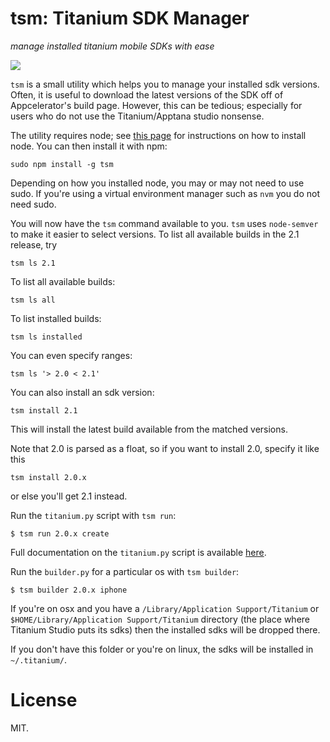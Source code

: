 # tsm: Titanium SDK Manager

*manage installed titanium mobile SDKs with ease*

<img src="https://github.com/russfrank/tsm/raw/master/shot.png">

`tsm` is a small utility which helps you to manage your installed sdk versions.
Often, it is useful to download the latest versions of the SDK off of
Appcelerator's build page.  However, this can be tedious; especially for users
who do not use the Titanium/Apptana studio nonsense.

The utility requires node; see [this page](https://github.com/joyent/node/wiki/Installation)
for instructions on how to install node.  You can then install it with npm:

```CLI
sudo npm install -g tsm
```

Depending on how you installed node, you may or may not need to use sudo. If
you're using a virtual environment manager such as `nvm` you do not need sudo.

You will now have the `tsm` command available to you.  `tsm` uses `node-semver`
to make it easier to select versions.  To list all available builds in the
2.1 release, try

```CLI
tsm ls 2.1
```

To list all available builds:

```CLI
tsm ls all
```

To list installed builds:

```CLI
tsm ls installed
```

You can even specify ranges:

```CLI
tsm ls '> 2.0 < 2.1'
```

You can also install an sdk version:

```CLI
tsm install 2.1
```

This will install the latest build available from the matched versions.

Note that 2.0 is parsed as a float, so if you want to install 2.0, specify it
like this

```CLI
tsm install 2.0.x
```

or else you'll get 2.1 instead.

Run the `titanium.py` script with `tsm run`:

```shell
$ tsm run 2.0.x create
```

Full documentation on the `titanium.py` script is available 
[here](https://wiki.appcelerator.org/display/guides/Titanium+Command+Line+Interface).

Run the `builder.py` for a particular os with `tsm builder`:

```shell
$ tsm builder 2.0.x iphone
```

If you're on osx and you have a `/Library/Application Support/Titanium` or
`$HOME/Library/Application Support/Titanium`
directory (the place where Titanium Studio puts its sdks) then the installed
sdks will be dropped there.

If you don't have this folder or you're on linux, the sdks will be installed
in `~/.titanium/`.

# License

MIT.
